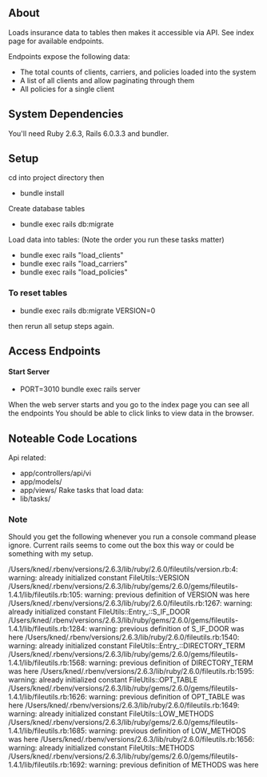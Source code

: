## About
Loads insurance data to tables then makes it accessible via API.
See index page for available endpoints.

Endpoints expose the following data:
* The total counts of clients, carriers, and policies loaded into the system
* A list of all clients and allow paginating through them
* All policies for a single client

## System Dependencies
You'll need Ruby 2.6.3, Rails 6.0.3.3 and bundler.

## Setup
cd into project directory then
* bundle install

Create database tables
* bundle exec rails db:migrate

Load data into tables:
(Note the order you run these tasks matter)
* bundle exec rails "load_clients"
* bundle exec rails "load_carriers"
* bundle exec rails "load_policies"

### To reset tables
* bundle exec rails db:migrate VERSION=0

then rerun all setup steps again.

## Access Endpoints
#### Start Server
* PORT=3010 bundle exec rails server

When the web server starts and you go to the index page you can see all the endpoints
You should be able to click links to view data in the browser.


## Noteable Code Locations
Api related:
* app/controllers/api/vi
* app/models/
* app/views/
Rake tasks that load data:
* lib/tasks/

### Note
Should you get the following whenever you run a console command please ignore.
Current rails seems to come out the box this way or could be something with my setup.

/Users/kned/.rbenv/versions/2.6.3/lib/ruby/2.6.0/fileutils/version.rb:4: warning: already initialized constant FileUtils::VERSION
/Users/kned/.rbenv/versions/2.6.3/lib/ruby/gems/2.6.0/gems/fileutils-1.4.1/lib/fileutils.rb:105: warning: previous definition of VERSION was here
/Users/kned/.rbenv/versions/2.6.3/lib/ruby/2.6.0/fileutils.rb:1267: warning: already initialized constant FileUtils::Entry_::S_IF_DOOR
/Users/kned/.rbenv/versions/2.6.3/lib/ruby/gems/2.6.0/gems/fileutils-1.4.1/lib/fileutils.rb:1284: warning: previous definition of S_IF_DOOR was here
/Users/kned/.rbenv/versions/2.6.3/lib/ruby/2.6.0/fileutils.rb:1540: warning: already initialized constant FileUtils::Entry_::DIRECTORY_TERM
/Users/kned/.rbenv/versions/2.6.3/lib/ruby/gems/2.6.0/gems/fileutils-1.4.1/lib/fileutils.rb:1568: warning: previous definition of DIRECTORY_TERM was here
/Users/kned/.rbenv/versions/2.6.3/lib/ruby/2.6.0/fileutils.rb:1595: warning: already initialized constant FileUtils::OPT_TABLE
/Users/kned/.rbenv/versions/2.6.3/lib/ruby/gems/2.6.0/gems/fileutils-1.4.1/lib/fileutils.rb:1626: warning: previous definition of OPT_TABLE was here
/Users/kned/.rbenv/versions/2.6.3/lib/ruby/2.6.0/fileutils.rb:1649: warning: already initialized constant FileUtils::LOW_METHODS
/Users/kned/.rbenv/versions/2.6.3/lib/ruby/gems/2.6.0/gems/fileutils-1.4.1/lib/fileutils.rb:1685: warning: previous definition of LOW_METHODS was here
/Users/kned/.rbenv/versions/2.6.3/lib/ruby/2.6.0/fileutils.rb:1656: warning: already initialized constant FileUtils::METHODS
/Users/kned/.rbenv/versions/2.6.3/lib/ruby/gems/2.6.0/gems/fileutils-1.4.1/lib/fileutils.rb:1692: warning: previous definition of METHODS was here
